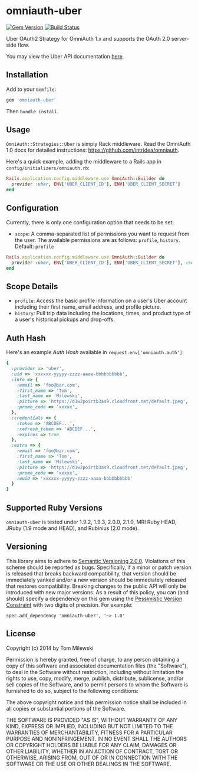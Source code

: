 omniauth-uber
==============

[![Gem Version](https://badge.fury.io/rb/omniauth-uber.svg)](http://badge.fury.io/rb/omniauth-uber)
[![Build Status](https://travis-ci.org/omniauth/omniauth-uber.svg?branch=master)](https://travis-ci.org/omniauth/omniauth-uber)

Uber OAuth2 Strategy for OmniAuth 1.x and supports the OAuth 2.0 server-side flow.

You may view the Uber API documentation [here](https://developer.uber.com/v1/auth/#oauth-2-0).

## Installation

Add to your `Gemfile`:

```ruby
gem 'omniauth-uber'
```

Then `bundle install`.


## Usage

`OmniAuth::Strategies::Uber` is simply Rack middleware. Read the OmniAuth 1.0 docs for detailed instructions: https://github.com/intridea/omniauth.

Here's a quick example, adding the middleware to a Rails app in `config/initializers/omniauth.rb`:

```ruby
Rails.application.config.middleware.use OmniAuth::Builder do
  provider :uber, ENV['UBER_CLIENT_ID'], ENV['UBER_CLIENT_SECRET']
end
```

## Configuration

Currently, there is only one configuration option that needs to be set:

* `scope`: A comma-separated list of permissions you want to request from the user. The available permissions are as follows: `profile`, `history`.  Default: `profile`

```ruby
Rails.application.config.middleware.use OmniAuth::Builder do
  provider :uber, ENV['UBER_CLIENT_ID'], ENV['UBER_CLIENT_SECRET'], :scope => 'profile,history'
end

```

## Scope Details

* `profile`:	Access the basic profile information on a user's Uber account including their first name, email address, and profile picture.
* `history`:	Pull trip data including the locations, times, and product type of a user's historical pickups and drop-offs.

## Auth Hash

Here's an example *Auth Hash* available in `request.env['omniauth.auth']`:

```ruby
{
  :provider => 'uber',
  :uid => 'xxxxxx-yyyyy-zzzz-aaaa-bbbbbbbbbb',
  :info => {
    :email => 'foo@bar.com',
    :first_name => 'Tom',
    :last_name => 'Milewski',
    :picture => 'https://d1w2poirtb3as9.cloudfront.net/default.jpeg',
    :promo_code => 'xxxxx',
  },
  :credentials => {
    :token => 'ABCDEF...',
    :refresh_token => 'ABCDEF...',
    :expires => true
  },
  :extra => {
    :email => 'foo@bar.com',
    :first_name => 'Tom',
    :last_name => 'Milewski',
    :picture => 'https://d1w2poirtb3as9.cloudfront.net/default.jpeg',
    :promo_code => 'xxxxx',
    :uuid => 'xxxxxx-yyyyy-zzzz-aaaa-bbbbbbbbbb'
  }
}
```

## Supported Ruby Versions
`omniauth-uber` is tested under 1.9.2, 1.9.3, 2.0.0, 2.1.0, MRI Ruby HEAD, JRuby (1.9 mode and HEAD), and Rubinius
(2.0 mode).

## Versioning
This library aims to adhere to [Semantic Versioning 2.0.0][semver]. Violations
of this scheme should be reported as bugs. Specifically, if a minor or patch
version is released that breaks backward compatibility, that version should be
immediately yanked and/or a new version should be immediately released that
restores compatibility. Breaking changes to the public API will only be
introduced with new major versions. As a result of this policy, you can (and
should) specify a dependency on this gem using the [Pessimistic Version
Constraint][pvc] with two digits of precision. For example:

    spec.add_dependency 'omniauth-uber', '~> 1.0'

[semver]: http://semver.org/
[pvc]: http://docs.rubygems.org/read/chapter/16#page74


## License

Copyright (c) 2014 by Tom Milewski

Permission is hereby granted, free of charge, to any person obtaining a copy of this software and associated documentation files (the "Software"), to deal in the Software without restriction, including without limitation the rights to use, copy, modify, merge, publish, distribute, sublicense, and/or sell copies of the Software, and to permit persons to whom the Software is furnished to do so, subject to the following conditions:

The above copyright notice and this permission notice shall be included in all copies or substantial portions of the Software.

THE SOFTWARE IS PROVIDED "AS IS", WITHOUT WARRANTY OF ANY KIND, EXPRESS OR IMPLIED, INCLUDING BUT NOT LIMITED TO THE WARRANTIES OF MERCHANTABILITY, FITNESS FOR A PARTICULAR PURPOSE AND NONINFRINGEMENT. IN NO EVENT SHALL THE AUTHORS OR COPYRIGHT HOLDERS BE LIABLE FOR ANY CLAIM, DAMAGES OR OTHER LIABILITY, WHETHER IN AN ACTION OF CONTRACT, TORT OR OTHERWISE, ARISING FROM, OUT OF OR IN CONNECTION WITH THE SOFTWARE OR THE USE OR OTHER DEALINGS IN THE SOFTWARE.
